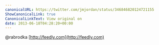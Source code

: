 ```yaml
---
canonicalURL: https://twitter.com/jmjordan/status/346846820124721155
ShowCanonicalLink: true
CanonicalLinkText: View original on
date: 2013-06-18T04:28:20+00:00
---
```

@rabrodka [http://feedly.com](http://feedly.com)
